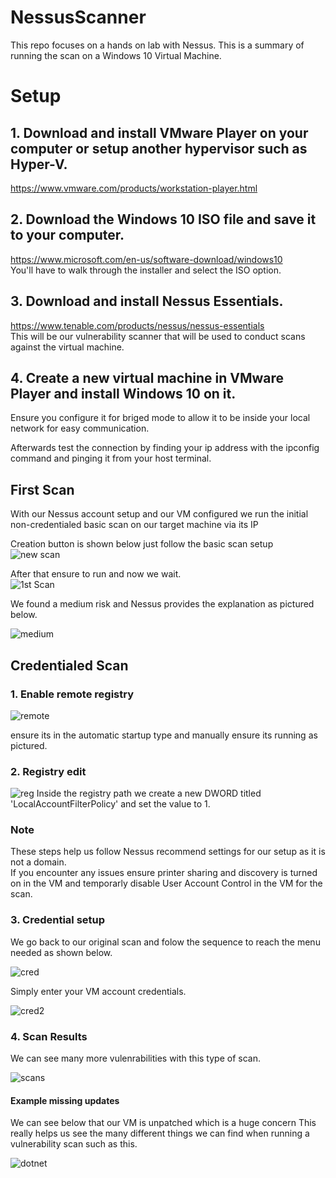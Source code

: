 # NessusScanner
This repo focuses on a hands on lab with Nessus. This is a summary of running the scan on a Windows 10 Virtual Machine.


# Setup
## 1. Download and install VMware Player on your computer or setup another hypervisor such as Hyper-V.  
https://www.vmware.com/products/workstation-player.html  

## 2. Download the Windows 10 ISO file and save it to your computer.  
https://www.microsoft.com/en-us/software-download/windows10  
You'll have to walk through the installer and select the ISO option.  

## 3. Download and install Nessus Essentials.
https://www.tenable.com/products/nessus/nessus-essentials  
This will be our vulnerability scanner that will be used to conduct scans against the virtual machine.  

## 4. Create a new virtual machine in VMware Player and install Windows 10 on it.  
Ensure you configure it for briged mode to allow it to be inside your local network for easy communication.

Afterwards test the connection by finding your ip address with the ipconfig command and pinging it from your host terminal.

## First Scan

With our Nessus account setup and our VM configured we run the initial non-credentialed basic scan on our target machine via its IP

Creation button is shown below just follow the basic scan setup  
![new scan](https://user-images.githubusercontent.com/82400181/230707337-d5690cb9-d261-4a6b-b9d0-d63d40be853a.png)

After that ensure to run and now we wait.  
![1st Scan](https://user-images.githubusercontent.com/82400181/230706510-62e18475-2072-4fe1-b5ff-7e88aa88c21c.png)

We found a medium risk and Nessus provides the explanation as pictured below.

![medium](https://user-images.githubusercontent.com/82400181/230706695-43b1f6d2-da6c-45d6-a522-7d7c99b7835a.png)

## Credentialed Scan

### 1. Enable remote registry

![remote](https://user-images.githubusercontent.com/82400181/230707002-c7c65448-8146-423a-a317-917f70491006.png)

ensure its in the automatic startup type and manually ensure its running as pictured.

### 2. Registry edit

![reg](https://user-images.githubusercontent.com/82400181/230707026-1c7951c8-4151-4ab5-8e58-6e928e9b6f06.png)
Inside the registry path we create a new DWORD titled 'LocalAccountFilterPolicy' and set the value to 1.


### Note
These steps help us follow Nessus recommend settings for our setup as it is not a domain.  
If you encounter any issues ensure printer sharing and discovery is turned on in the VM and temporarly disable User Account Control in the VM for the scan.

### 3. Credential setup

We go back to our original scan and folow the sequence to reach the menu needed as shown below.

![cred](https://user-images.githubusercontent.com/82400181/230707263-328bcc1b-d9ca-4a9e-88ae-efb34dda8077.png)  

Simply enter your VM account credentials. 

![cred2](https://user-images.githubusercontent.com/82400181/230707264-885ecba8-6e02-4ab2-b73b-1d6811f0a08d.png)  

### 4. Scan Results
We can see many more vulenrabilities with this type of scan.  

![scans](https://user-images.githubusercontent.com/82400181/230707459-97dd1dfa-c63d-412a-93c5-8efc3bbe7b6e.png)


#### Example missing updates

We can see below that our VM is unpatched which is a huge concern
This really helps us see the many different things we can find when running a vulnerability scan such as this.

![dotnet](https://user-images.githubusercontent.com/82400181/230707520-29638cb3-acd3-4bb9-aefb-853779cecda5.png)

